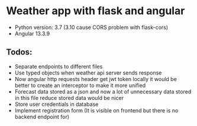 # Weather app with flask and angular
 - Python version: 3.7 (3.10 cause CORS problem with flask-cors)
 - Angular 13.3.9
## Todos:
 - Separate endpoints to different files
 - Use typed objects when weather api server sends response
 - Now angular http requests header get jwt token locally
    it would be better to create an interceptor to make it more unified
 - Forecast data stored as a json and now a lot of unnecessary data stored in this file
    reduce stored data would be nicer
 - Store user credentials in database
 - Implement registration form (It is visible on frontend but there is no backend endpoint for)